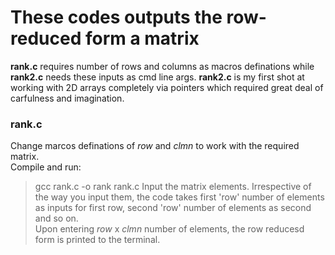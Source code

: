 # These codes outputs the row-reduced form a matrix
**rank.c** requires number of rows and columns as macros definations while **rank2.c** needs these inputs as cmd line args. 
**rank2.c** is my first shot at working with 2D arrays completely via pointers which required great deal of carfulness and imagination.

### rank.c
Change marcos definations of *row* and *clmn* to work with the required matrix. </br >
Compile and run:
> gcc rank.c -o rank
> rank.c
Input the matrix elements. Irrespective of the way you input them, the code takes first 'row' number of elements as inputs for first row, second 'row' number of elements as second and so on. </br >
Upon entering *row* x *clmn* number of elements, the row reducesd form is printed to the terminal.
